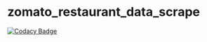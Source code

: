 # zomato_restaurant_data_scrape
[![Codacy Badge](https://api.codacy.com/project/badge/Grade/98752f08d75d4187af4aaeaeaf31e9a4)](https://app.codacy.com/manual/shubhamiitbhu/zomato_restaurant_data_scrape?utm_source=github.com&utm_medium=referral&utm_content=shubhamiitbhu/zomato_restaurant_data_scrape&utm_campaign=Badge_Grade_Dashboard)
